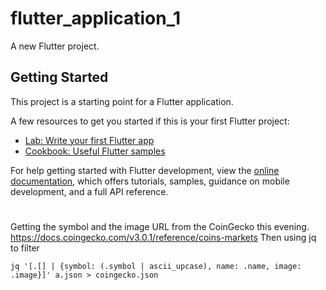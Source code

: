 # flutter_application_1

A new Flutter project.

## Getting Started

This project is a starting point for a Flutter application.

A few resources to get you started if this is your first Flutter project:

- [Lab: Write your first Flutter app](https://docs.flutter.dev/get-started/codelab)
- [Cookbook: Useful Flutter samples](https://docs.flutter.dev/cookbook)

For help getting started with Flutter development, view the
[online documentation](https://docs.flutter.dev/), which offers tutorials,
samples, guidance on mobile development, and a full API reference.

# 
Getting the symbol and the image URL from the CoinGecko this evening.  https://docs.coingecko.com/v3.0.1/reference/coins-markets 
Then using jq to filter 

`jq '[.[] | {symbol: (.symbol | ascii_upcase), name: .name, image: .image}]' a.json > coingecko.json `
